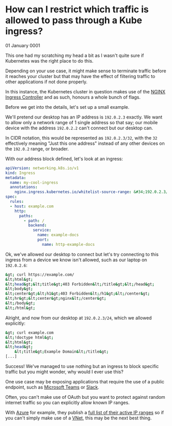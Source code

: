 # How can I restrict which traffic is allowed to pass through a Kube ingress?
01 January 0001

This one had my scratching my head a bit as I wasn&#39;t quite sure if Kubernetes was the right place to do this.

Depending on your use case, it might make sense to terminate traffic before it reaches your cluster but that may have the effect of filtering traffic to other applications if not done properly.

In this instance, the Kubernetes cluster in question makes use of the [NGINX Ingress Controller](https://www.nginx.com/products/nginx-ingress-controller/) and as such, honours a whole bunch of flags.

Before we get into the details, let&#39;s set up a small example.

We&#39;ll pretend our desktop has an IP address is `192.0.2.3` exactly. We want to allow only a network range of 1 single address so that say; our mobile device with the address `192.0.2.2` can&#39;t connect but our desktop can.

In CIDR notation, this would be represented as `192.0.2.3/32`, with the `32` effectively meaning &#34;Just this one address&#34; instead of any other devices on the `192.0.2` range, or broader.

With our address block defined, let&#39;s look at an ingress:

```yaml
apiVersion: networking.k8s.io/v1
kind: Ingress
metadata:
  name: my-cool-ingress
  annotations:
    nginx.ingress.kubernetes.io/whitelist-source-range: &#34;192.0.2.3/24&#34;
spec:
  rules:
  - host: example.com
    http:
      paths:
        - path: /
          backend:
            service:
              name: example-docs
              port:
                name: http-example-docs
```

Ok, we&#39;ve allowed our desktop to connect but let&#39;s try connecting to this ingress from a device we know isn&#39;t allowed, such as our laptop on `192.0.2.6`:

```bash
&gt; curl https://example.com/
&lt;html&gt;
&lt;head&gt;&lt;title&gt;403 Forbidden&lt;/title&gt;&lt;/head&gt;
&lt;body&gt;
&lt;center&gt;&lt;h1&gt;403 Forbidden&lt;/h1&gt;&lt;/center&gt;
&lt;hr&gt;&lt;center&gt;nginx&lt;/center&gt;
&lt;/body&gt;
&lt;/html&gt;
```

Alright, and now from our desktop at `192.0.2.3/24`, which we allowed explicitly:

```bash
&gt; curl example.com
&lt;!doctype html&gt;
&lt;html&gt;
&lt;head&gt;
    &lt;title&gt;Example Domain&lt;/title&gt;
[...]
```

Success! We&#39;ve managed to use nothing but an ingress to block specific traffic but you might wonder, why would I ever use this?

One use case may be exposing applications that require the use of a public endpoint, such as [Microsoft Teams](https://www.microsoft.com/en-ww/microsoft-teams/group-chat-software) or [Slack](https://slack.com).

Often, you can&#39;t make use of OAuth but you want to protect against random internet traffic so you can explicitly allow known IP ranges.

With [Azure](https://azure.microsoft.com) for example, they publish a [full list of their active IP ranges](https://www.microsoft.com/en-us/download/details.aspx?id=56519) so if you can&#39;t simply make use of a [VNet](https://docs.microsoft.com/en-us/azure/virtual-network/virtual-networks-overview), this may be the next best thing.
